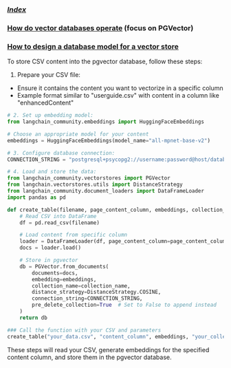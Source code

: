 ### [_Index_](../index.md)

### [How do vector databases operate](./vector_db_overview.md) (focus on PGVector)

### [How to design a database model for a vector store](./dbmodel_for_csv.md)

To store CSV content into the pgvector database, follow these steps:

1. Prepare your CSV file:
- Ensure it contains the content you want to vectorize in a specific column
- Example format similar to "userguide.csv" with content in a column like
"enhancedContent"

```py
# 2. Set up embedding model:
from langchain_community.embeddings import HuggingFaceEmbeddings

# Choose an appropriate model for your content
embeddings = HuggingFaceEmbeddings(model_name="all-mpnet-base-v2")

# 3. Configure database connection:
CONNECTION_STRING = "postgresql+psycopg2://username:password@host/database?sslmode=require"

# 4. Load and store the data:
from langchain_community.vectorstores import PGVector
from langchain.vectorstores.utils import DistanceStrategy
from langchain_community.document_loaders import DataFrameLoader
import pandas as pd

def create_table(filename, page_content_column, embeddings, collection_name):
    # Read CSV into DataFrame
    df = pd.read_csv(filename)

    # Load content from specific column
    loader = DataFrameLoader(df, page_content_column=page_content_column)
    docs = loader.load()

    # Store in pgvector
    db = PGVector.from_documents(
        documents=docs,
        embedding=embeddings,
        collection_name=collection_name,
        distance_strategy=DistanceStrategy.COSINE,
        connection_string=CONNECTION_STRING,
        pre_delete_collection=True  # Set to False to append instead
    )
    return db

### Call the function with your CSV and parameters
create_table("your_data.csv", "content_column", embeddings, "your_collection")
```

These steps will read your CSV, generate embeddings for the specified content column, and
store them in the pgvector database.